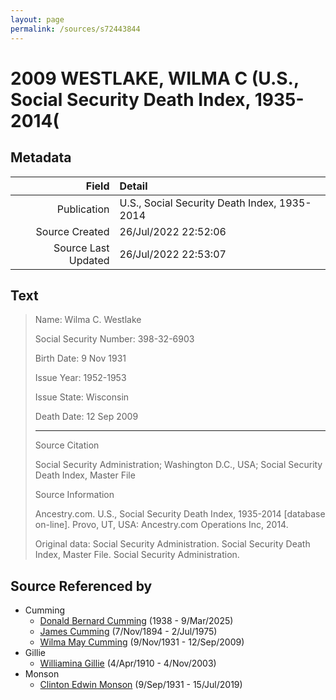 ```yaml
---
layout: page
permalink: /sources/s72443844
---
```


# 2009 WESTLAKE, WILMA C (U.S., Social Security Death Index, 1935-2014(

## Metadata

Field | Detail
---:|:---
Publication | U.S., Social Security Death Index, 1935-2014
Source Created | 26/Jul/2022 22:52:06
Source Last Updated | 26/Jul/2022 22:53:07

## Text

> Name: Wilma C. Westlake
>
> Social Security Number: 398-32-6903
>
> Birth Date: 9 Nov 1931
>
> Issue Year: 1952-1953
>
> Issue State: Wisconsin
>
> Death Date: 12 Sep 2009
>
> ---
>
> Source Citation
>
> Social Security Administration; Washington D.C., USA; Social Security Death Index, Master File
>
> Source Information
>
> Ancestry.com. U.S., Social Security Death Index, 1935-2014 [database on-line]. Provo, UT, USA: Ancestry.com Operations Inc, 2014.
>
> Original data: Social Security Administration. Social Security Death Index, Master File. Social Security Administration.
>

## Source Referenced by

* Cumming
  * [Donald Bernard Cumming](../people/@88821212@-donald-bernard-cumming-b1938-d2025-3-9.md) (1938 - 9/Mar/2025)
  * [James Cumming](../people/@492889@-james-cumming-b1894-11-7-d1975-7-2.md) (7/Nov/1894 - 2/Jul/1975)
  * [Wilma May Cumming](../people/@74680609@-wilma-may-cumming-b1931-11-9-d2009-9-12.md) (9/Nov/1931 - 12/Sep/2009)
* Gillie
  * [Williamina Gillie](../people/@23770336@-williamina-gillie-b1910-4-4-d2003-11-4.md) (4/Apr/1910 - 4/Nov/2003)
* Monson
  * [Clinton Edwin Monson](../people/@24393948@-clinton-edwin-monson-b1931-9-9-d2019-7-15.md) (9/Sep/1931 - 15/Jul/2019)

